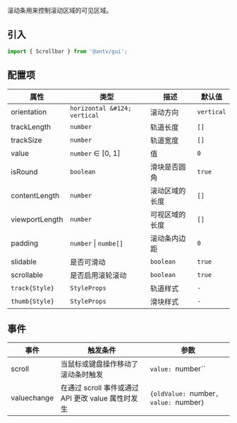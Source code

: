 滚动条用来控制滚动区域的可见区域。

## 引入

```ts
import { Scrollbar } from '@antv/gui';
```

## 配置项

| **属性**       | **类型**                  | **描述**       | **默认值** |
| -------------- | ------------------------- | -------------- | ---------- |
| orientation    | `horizontal &#124; vertical ` | 滚动方向       | `vertical` |
| trackLength    | `number`                  | 轨道长度       | `[]`       |
| trackSize      | `number`                  | 轨道宽度       | `[]`       |
| value          | `number` ∈ [0, 1]         | 值             | `0`        |
| isRound        | `boolean`                 | 滑块是否圆角   | `true`     |
| contentLength  | `number`                  | 滚动区域的长度 | `[]`       |
| viewportLength | `number`                  | 可视区域的长度 | `[]`       |
| padding        | `number` &#124; `numbe[]`     | 滚动条内边距   | `0`        |
| slidable       | 是否可滑动                | `boolean`      | `true`     |
| scrollable     | 是否启用滚轮滚动          | `boolean`      | `true`     |
| `track{Style}` | `StyleProps`              | 轨道样式       | `-`        |
| `thumb{Style}` | `StyleProps`              | 滑块样式       | `-`        |

## 事件

| **事件**    | **触发条件**                                       | **参数**                                |
| ----------- | -------------------------------------------------- | --------------------------------------- |
| scroll      | 当鼠标或键盘操作移动了滚动条时触发                 | `value: `number``                       |
| valuechange | 在通过 scroll 事件或通过 API 更改 value 属性时发生 | `{oldValue: `number`, value: `number`}` |
